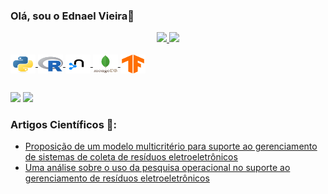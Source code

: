 ### Olá, sou o Ednael Vieira👋

<div align="center">
  <a href="https://github.com/rafaballerini">
  <img height="180em" src="https://github-readme-stats.vercel.app/api?username=ednaelxd&show_icons=true&theme=dracula&include_all_commits=true&count_private=true"/>
  <img height="180em" src="https://github-readme-stats.vercel.app/api/top-langs/?username=ednaelxd&layout=compact&langs_count=7&theme=dracula"/>
</div>

<div style="display: inline_block"><br>
  <img align="center" alt="Ed-Python" height="30" width="40" src="https://raw.githubusercontent.com/devicons/devicon/master/icons/python/python-original.svg">
  <img align="center" alt="Ed-Ts" height="30" width="40" src="https://raw.githubusercontent.com/devicons/devicon/master/icons/r/r-original.svg">
  <img align="center" alt="Ed-Js" height="30" width="40" src="https://raw.githubusercontent.com/devicons/devicon/master/icons/neo4j/neo4j-original.svg">
  <img align="center" alt="Ed-React" height="30" width="40" src="https://raw.githubusercontent.com/devicons/devicon/master/icons/mongodb/mongodb-original-wordmark.svg">
  <img align="center" alt="Ed-React" height="30" width="40" src="https://raw.githubusercontent.com/devicons/devicon/master/icons/tensorflow/tensorflow-original.svg">
</div>
  
##
  
 <div> 
  <a href = "mailto:efvs@cin.ufpe.com"><img src="https://img.shields.io/badge/-Gmail-%23333?style=for-the-badge&logo=gmail&logoColor=white" target="_blank"></a>
  <a href="https://www.linkedin.com/in/ednael-vieira-b93423173/" target="_blank"><img src="https://img.shields.io/badge/-LinkedIn-%230077B5?style=for-the-badge&logo=linkedin&logoColor=white" target="_blank"></a> 
   
 </div>
  
### Artigos Científicos 📝:
- [Proposição de um modelo multicritério para suporte ao gerenciamento de sistemas de coleta de resíduos eletroeletrônicos](https://abepro.org.br/biblioteca/TN_STO_291_1645_37810.pdf) 
- [Uma análise sobre o uso da pesquisa operacional no suporte ao gerenciamento de resíduos eletroeletrônicos](https://abepro.org.br/biblioteca/TN_STO_258_481_36142.pdf) 
